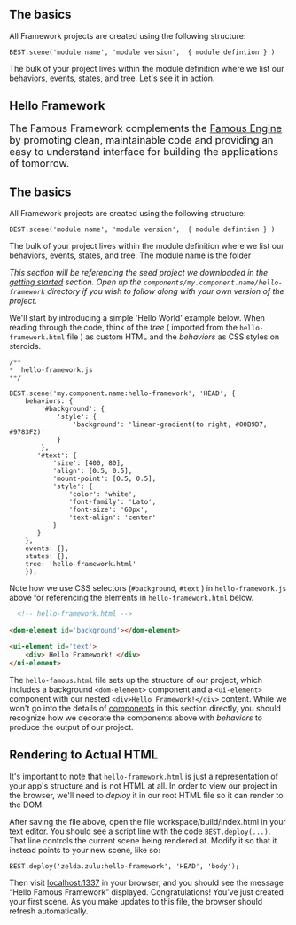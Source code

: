 
## The basics

All Framework projects are created using the following structure:
 
    BEST.scene('module name', 'module version',  { module defintion } ) 

The bulk of your project lives within the module definition where we list our behaviors, events, states, and tree. Let's see it in action. 


## Hello Framework

<span style="font-size:18px" >The Famous Framework complements the [Famous Engine](famous.org/learn) by promoting clean, maintainable code and providing an easy to understand interface for building the applications of tomorrow. </span>

## The basics

All Framework projects are created using the following structure:
 
    BEST.scene('module name', 'module version',  { module defintion } ) 

The bulk of your project lives within the module definition where we list our behaviors, events, states, and tree. The module name is the folder 

_This section will be referencing the seed project we downloaded in the [getting started](#) section. Open up the `components/my.component.name/hello-framework` directory if you wish to follow along with your own version of the project._ 

We'll start by introducing a simple 'Hello World' example below. When reading through the code, think of the _tree_ ( imported from the `hello-framework.html` file ) as custom HTML and the _behaviors_ as CSS styles on steroids. 

    /**
    *  hello-framework.js
    **/
    
    BEST.scene('my.component.name:hello-framework', 'HEAD', {
        behaviors: {
            '#background': {
                'style': {
                    'background': 'linear-gradient(to right, #00B9D7, #9783F2)'
                }
            },
           '#text': {
               'size': [400, 80],
               'align': [0.5, 0.5],
               'mount-point': [0.5, 0.5],
               'style': {
                   'color': 'white',
                   'font-family': 'Lato',
                   'font-size': '60px',
                   'text-align': 'center'
               }
           }
        },
        events: {},
        states: {},
        tree: 'hello-framework.html'
        });
    
Note how we use CSS selectors (`#background`, `#text` ) in `hello-framework.js` above for referencing the elements in `hello-framework.html` below.

``` html
  <!-- hello-framework.html -->
    
<dom-element id='background'></dom-element>

<ui-element id='text'> 
    <div> Hello Framework! </div>
</ui-element>
```

The `hello-famous.html` file sets up the structure of our project, which includes a background `<dom-element>` component and a `<ui-element>` component with our nested `<div>Hello Framework!</div>` content.  While we won't go into the details of [components](#) in this section directly, you should recognize how we decorate the components above with _behaviors_ to produce the output of our project.  


## Rendering to Actual HTML 

It's important to note that `hello-framework.html` is just a representation of your app's structure and is not HTML at all. In order to view our project in the browser, we'll need to _deploy_ it in our root HTML file so it can render to the DOM.  

After saving the file above, open the file workspace/build/index.html in your text editor. You should see a script line with the code `BEST.deploy(...)`. That line controls the current scene being rendered at. Modify it so that it instead points to your new scene, like so:

    BEST.deploy('zelda.zulu:hello-framework', 'HEAD', 'body');

Then visit  [localhost:1337](localhost:1337) in your browser, and you should see the message “Hello Famous Framework” displayed. Congratulations! You’ve just created your first scene. As you make updates to this file, the browser should refresh automatically.